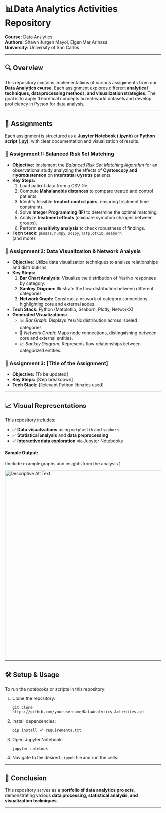 <h1>📊Data Analytics Activities Repository</h1>

<p><strong>Course:</strong> Data Analytics<br>
<strong>Authors:</strong> Shawn Jurgen Mayol, Elgen Mar Arinasa<br>
<strong>University:</strong> University of San Carlos</p>

<hr>

<h2>🔍 Overview</h2>
<p>This repository contains implementations of various assignments from our <strong>Data Analytics course</strong>. 
Each assignment explores different <strong>analytical techniques, data processing methods, and visualization strategies</strong>. 
The goal is to apply theoretical concepts to real-world datasets and develop proficiency in Python for data analysis.</p>

<hr>

<h2>📌 Assignments</h2>
<p>Each assignment is structured as a <strong>Jupyter Notebook (.ipynb)</strong> or <strong>Python script (.py)</strong>, 
with clear documentation and visualization of results.</p>

<h3>📂 Assignment 1: Balanced Risk Set Matching</h3>
<ul>
  <li><strong>Objective:</strong> Implement the <em>Balanced Risk Set Matching Algorithm</em> for an observational study analyzing 
      the effects of <strong>Cystoscopy and Hydrodistention</strong> on <strong>Interstitial Cystitis</strong> patients.</li>
  <li><strong>Key Steps:</strong>
    <ol>
      <li>Load patient data from a CSV file.</li>
      <li>Compute <strong>Mahalanobis distances</strong> to compare treated and control patients.</li>
      <li>Identify feasible <strong>treated-control pairs</strong>, ensuring treatment time constraints.</li>
      <li>Solve <strong>Integer Programming (IP)</strong> to determine the optimal matching.</li>
      <li>Analyze <strong>treatment effects</strong> (compare symptom changes between groups).</li>
      <li>Perform <strong>sensitivity analysis</strong> to check robustness of findings.</li>
    </ol>
  </li>
  <li><strong>Tech Stack:</strong> <code>pandas</code>, <code>numpy</code>, <code>scipy</code>, <code>matplotlib</code>, <code>seaborn</code></li> (and more)
</ul>

<h3>📂 Assignment 2: Data Visualization & Network Analysis</h3>
<ul>
  <li><strong>Objective:</strong> Utilize data visualization techniques to analyze relationships and distributions.</li>
  <li><strong>Key Steps:</strong>
    <ol>
      <li><strong>Bar Chart Analysis:</strong> Visualize the distribution of Yes/No responses by category.</li>
      <li><strong>Sankey Diagram:</strong> Illustrate the flow distribution between different categories.</li>
      <li><strong>Network Graph:</strong> Construct a network of category connections, highlighting core and external nodes.</li>
    </ol>
  </li>
  <li><strong>Tech Stack:</strong> Python (Matplotlib, Seaborn, Plotly, NetworkX)</li>
  <li><strong>Generated Visualizations:</strong>
    <ul>
      <li>📊 <em>Bar Graph:</em> Displays Yes/No distribution across labeled categories.</li>
      <li>🔗 <em>Network Graph:</em> Maps node connections, distinguishing between core and external entities.</li>
      <li>📈 <em>Sankey Diagram:</em> Represents flow relationships between categorized entities.</li>
    </ul>
  </li>
</ul>


<h3>📂 Assignment 3: [Title of the Assignment]</h3>
<ul>
  <li><strong>Objective:</strong> [To be updated]</li>
  <li><strong>Key Steps:</strong> [Step breakdown]</li>
  <li><strong>Tech Stack:</strong> [Relevant Python libraries used]</li>
</ul>

<hr>

<h2>📈 Visual Representations</h2>
<p>This repository includes:</p>
<ul>
  <li>✅ <strong>Data visualizations</strong> using <code>matplotlib</code> and <code>seaborn</code></li>
  <li>✅ <strong>Statistical analysis</strong> and <strong>data preprocessing</strong></li>
  <li>✅ <strong>Interactive data exploration</strong> via Jupyter Notebooks</li>
</ul>

<h4>Sample Output:</h4>
<p>(Include example graphs and insights from the analysis.)</p>
<img src="https://github.com/user-attachments/assets/2a649162-e4f1-4381-9381-9baee4857074" alt="Descriptive Alt Text" width="600">




<hr>

<h2>🛠 Setup & Usage</h2>
<p>To run the notebooks or scripts in this repository:</p>

<ol>
  <li>Clone the repository:
    <pre><code>git clone https://github.com/yourusername/DataAnalytics_Activities.git</code></pre>
  </li>
  <li>Install dependencies:
    <pre><code>pip install -r requirements.txt</code></pre>
  </li>
  <li>Open Jupyter Notebook:
    <pre><code>jupyter notebook</code></pre>
  </li>
  <li>Navigate to the desired <code>.ipynb</code> file and run the cells.</li>
</ol>

<hr>

<h2>📜 Conclusion</h2>
<p>This repository serves as a <strong>portfolio of data analytics projects</strong>, demonstrating various <strong>data processing, statistical analysis, and visualization techniques</strong>.</p>


<hr>



